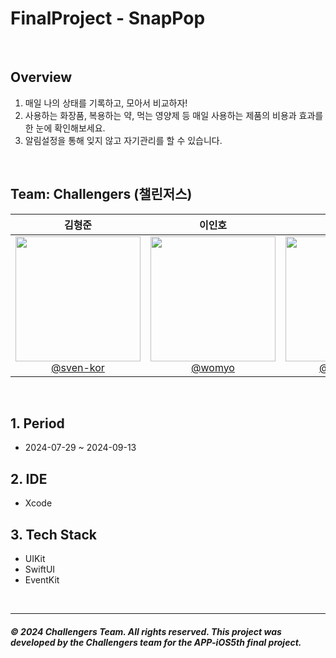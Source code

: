 #  FinalProject - SnapPop

<br> 

## Overview 

1. 매일 나의 상태를 기록하고, 모아서 비교하자!
2. 사용하는 화장품, 복용하는 약, 먹는 영양제 등 매일 사용하는 제품의 비용과 효과를 한 눈에 확인해보세요.
3. 알림설정을 통해 잊지 않고 자기관리를 할 수 있습니다.

<br>

## Team: Challengers (챌린저스) 

<div align="center">

| **김형준** | **이인호** | **장예진** | **정종원** | **정희지** |
| :------: |  :------: | :------: | :------: | :------: |
| [<img src="https://avatars.githubusercontent.com/u/164502736?v=4" height=200 width=200> <br/> @sven-kor](https://github.com/sven-kor) | [<img src="https://avatars.githubusercontent.com/u/28581796?v=4" height=200 width=200> <br/> @womyo](https://github.com/womyo) | [<img src="https://avatars.githubusercontent.com/u/101628142?v=4" height=200 width=200> <br/> @yehjinjang](https://github.com/yehjinjang) | [<img src="https://avatars.githubusercontent.com/u/45623603?v=4" height=200 width=200> <br/> @jjwon2149](https://github.com/jjwon2149) | [<img src="https://avatars.githubusercontent.com/u/51356820?v=4" height=200 width=200> <br/> @Jeongheeji](https://github.com/Jeongheeji) | 

</div>

<br>

## 1. Period

- 2024-07-29 ~ 2024-09-13

## 2. IDE 

- Xcode

## 3. Tech Stack

- UIKit
- SwiftUI 
- EventKit 

<br> 


---------
##### © 2024 Challengers Team. All rights reserved. This project was developed by the Challengers team for the APP-iOS5th final project.
